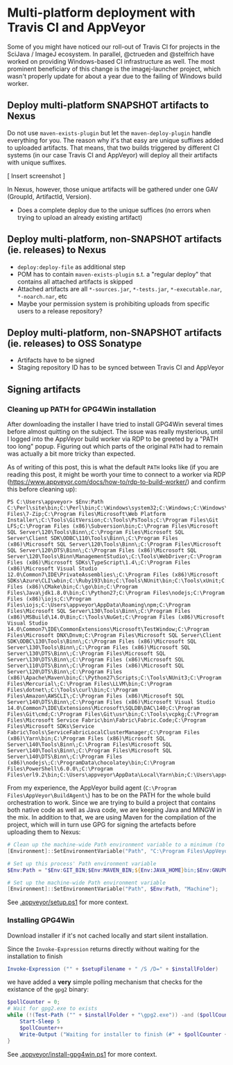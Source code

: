 # Multi-platform deployment with Travis CI and AppVeyor

Some of you might have noticed our roll-out of Travis CI for projects in the SciJava / ImageJ ecosystem. In parallel, @ctrueden and @stelfrich have worked on providing Windows-based CI infrastructure as well. The most prominent beneficiary of this change is the imagej-launcher project, which wasn't properly update for about a year due to the failing of Windows build worker.

## Deploy multi-platform SNAPSHOT artifacts to Nexus
Do not use `maven-exists-plugin` but let the `maven-deploy-plugin` handle everything for you. The reason why it's that easy are unique suffixes added to uploaded artifacts. That means, that two builds triggered by different CI systems (in our case Travis CI and AppVeyor) will deploy all their artifacts with unique suffixes.

[ Insert screenshot ]

In Nexus, however, those unique artifacts will be gathered under one GAV (GroupId, ArtifactId, Version).

- Does a complete deploy due to the unique suffices (no errors when trying to upload an already existing artifact)

## Deploy multi-platform, non-SNAPSHOT artifacts (ie. releases) to Nexus

- `deploy:deploy-file` as additional step
- POM has to contain `maven-exists-plugin` s.t. a "regular deploy" that contains all attached artifacts is skipped
- Attached artifacts are all `*-sources.jar`, `*-tests.jar`, `*-executable.nar`, `*-noarch.nar`, etc
- Maybe your permission system is prohibiting uploads from specific users to a release repository?

## Deploy multi-platform, non-SNAPSHOT artifacts (ie. releases) to OSS Sonatype

- Artifacts have to be signed
- Staging repository ID has to be synced between Travis CI and AppVeyor

## Signing artifacts

### Cleaning up PATH for GPG4Win installation
After downloading the installer I have tried to install GPG4Win several times before almost quitting on the subject. The issue was really mysterious, until I logged into the AppVeyor build worker via RDP to be greeted by a "PATH too long" popup. Figuring out which parts of the original `PATH` had to remain was actually a bit more tricky than expected.

As of writing of this post, this is what the default `PATH` looks like (if you are reading this post, it might be worth your time to connect to a worker via RDP (https://www.appveyor.com/docs/how-to/rdp-to-build-worker/) and confirm this before cleaning up):

```
PS C:\Users\appveyor> $Env:Path
C:\Perl\site\bin;C:\Perl\bin;C:\Windows\system32;C:\Windows;C:\Windows\System32\Wbem;C:\Windows\System32\WindowsPowerShell\v1.0\;C:\Program Files\7-Zip;C:\Program Files\Microsoft\Web Platform Installer\;C:\Tools\GitVersion;C:\Tools\PsTools;C:\Program Files\Git LFS;C:\Program Files (x86)\Subversion\bin;C:\Program Files\Microsoft SQL Server\120\Tools\Binn\;C:\Program Files\Microsoft SQL Server\Client SDK\ODBC\110\Tools\Binn\;C:\Program Files (x86)\Microsoft SQL Server\120\Tools\Binn\;C:\Program Files\Microsoft SQL Server\120\DTS\Binn\;C:\Program Files (x86)\Microsoft SQL Server\120\Tools\Binn\ManagementStudio\;C:\Tools\WebDriver;C:\Program Files (x86)\Microsoft SDKs\TypeScript\1.4\;C:\Program Files (x86)\Microsoft Visual Studio 12.0\Common7\IDE\PrivateAssemblies\;C:\Program Files (x86)\Microsoft SDKs\Azure\CLI\wbin;C:\Ruby193\bin;C:\Tools\NUnit\bin;C:\Tools\xUnit;C:\Tools\MSpec;C:\Tools\Coverity\bin;C:\Program Files (x86)\CMake\bin;C:\go\bin;C:\Program Files\Java\jdk1.8.0\bin;C:\Python27;C:\Program Files\nodejs;C:\Program Files (x86)\iojs;C:\Program Files\iojs;C:\Users\appveyor\AppData\Roaming\npm;C:\Program Files\Microsoft SQL Server\130\Tools\Binn\;C:\Program Files (x86)\MSBuild\14.0\Bin;C:\Tools\NuGet;C:\Program Files (x86)\Microsoft Visual Studio 14.0\Common7\IDE\CommonExtensions\Microsoft\TestWindow;C:\Program Files\Microsoft DNX\Dnvm;C:\Program Files\Microsoft SQL Server\Client SDK\ODBC\130\Tools\Binn\;C:\Program Files (x86)\Microsoft SQL Server\130\Tools\Binn\;C:\Program Files (x86)\Microsoft SQL Server\130\DTS\Binn\;C:\Program Files\Microsoft SQL Server\130\DTS\Binn\;C:\Program Files (x86)\Microsoft SQL Server\110\DTS\Binn\;C:\Program Files (x86)\Microsoft SQL Server\120\DTS\Binn\;C:\Program Files (x86)\Apache\Maven\bin;C:\Python27\Scripts;C:\Tools\NUnit3;C:\Program Files\Mercurial\;C:\Program Files\LLVM\bin;C:\Program Files\dotnet\;C:\Tools\curl\bin;C:\Program Files\Amazon\AWSCLI\;C:\Program Files (x86)\Microsoft SQL Server\140\DTS\Binn\;C:\Program Files (x86)\Microsoft Visual Studio 14.0\Common7\IDE\Extensions\Microsoft\SQLDB\DAC\140;C:\Program Files\Git\cmd;C:\Program Files\Git\usr\bin;C:\Tools\vcpkg;C:\Program Files\Microsoft Service Fabric\bin\Fabric\Fabric.Code;C:\Program Files\Microsoft SDKs\Service Fabric\Tools\ServiceFabricLocalClusterManager;C:\Program Files (x86)\Yarn\bin;C:\Program Files (x86)\Microsoft SQL Server\140\Tools\Binn\;C:\Program Files\Microsoft SQL Server\140\Tools\Binn\;C:\Program Files\Microsoft SQL Server\140\DTS\Binn\;C:\Program Files (x86)\nodejs\;C:\ProgramData\chocolatey\bin;C:\Program Files\PowerShell\6.0.0\;C:\Program Files\erl9.2\bin;C:\Users\appveyor\AppData\Local\Yarn\bin;C:\Users\appveyor\AppData\Roaming\npm
```

From my experience, the AppVeyor build agent (`C:\Program Files\AppVeyor\BuildAgent\`) has to be on the PATH for the whole build orchestration to work. Since we are trying to build a project that contains both native code as well as Java code, we are keeping Java and MINGW in the mix. In addition to that, we are using Maven for the compilation of the project, which will in turn use GPG for signing the artefacts before uploading them to Nexus:

```powershell
# Clean up the machine-wide Path environment variable to a minimum (to enable GPG4Win installation)
[Environment]::SetEnvironmentVariable("Path", "C:\Program Files\AppVeyor\BuildAgent\", "Machine");

# Set up this process' Path environment variable
$Env:Path = "$Env:GIT_BIN;$Env:MAVEN_BIN;${Env:JAVA_HOME}bin;$Env:GNUPG_HOME;$Env:MINGW64_BIN;$Env:MINGW32_BIN;C:\Windows\system32;C:\Windows;C:\Windows\System32\Wbem;"

# Set up the machine-wide Path environment variable
[Environment]::SetEnvironmentVariable("Path", $Env:Path, "Machine");
```

See [.appveyor/setup.ps1](https://github.com/imagej/imagej-launcher/blob/master/.appveyor/setup.ps1) for more context.

### Installing GPG4Win
Download installer if it's not cached locally and start silent installation.

Since the `Invoke-Expression` returns directly without waiting for the installation to finish

```powershell
Invoke-Expression ("" + $setupFilename + " /S /D=" + $installFolder)
```

we have added a **very** simple polling mechanism that checks for the existance of the `gpg2` binary:

```powershell
$pollCounter = 0;
# Wait for gpg2.exe to exists
while (!(Test-Path ("" + $installFolder + "\gpg2.exe")) -and ($pollCounter -le 10)) {
    Start-Sleep 5
    $pollCounter++
    Write-Output ("Waiting for installer to finish (#" + $pollCounter + ")")
}
```

See [.appveyor/install-gpg4win.ps1](https://github.com/imagej/imagej-launcher/blob/master/.appveyor/install-gpg4win.ps1) for more context.
